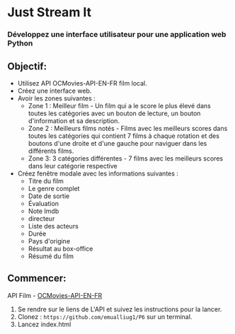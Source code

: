 # Just Stream It
### Développez une interface utilisateur pour une application web Python

## Objectif:

- Utilisez API OCMovies-API-EN-FR film local.
- Créez une interface web.
- Avoir les zones suivantes :
  - Zone 1 : Meilleur film - Un film qui a le score le plus élevé dans toutes les catégories avec un bouton de lecture, un bouton d'information et sa description.
  - Zone 2 : Meilleurs films notés - Films avec les meilleurs scores dans toutes les catégories qui contient 7 films à chaque rotation et des boutons d'une droite et d'une gauche pour naviguer dans les différents films.
  - Zone 3: 3 catégories différentes - 7 films avec les meilleurs scores dans leur catégorie respective
- Créez fenêtre modale avec les informations suivantes :
  - Titre du film
  - Le genre complet
  - Date de sortie
  - Évaluation
  - Note Imdb
  - directeur
  - Liste des acteurs
  - Durée
  - Pays d'origine
  - Résultat au box-office
  - Résumé du film

## Commencer:

API Film - [OCMovies-API-EN-FR](https://github.com/OpenClassrooms-Student-Center/OCMovies-API-EN-FR)
  1. Se rendre sur le liens de L'API et suivez les instructions pour la lancer.
  2. Clonez : `https://github.com/emualliug1/P6` sur un terminal.
  3. Lancez index.html
